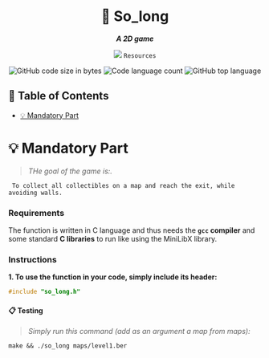 <h1 align="center">
	📖 So_long
</h1>

<p align="center">
	<b><i>A 2D game</i></b><br>
</p>

<div align="center">
  <img src="https://i.hizliresim.com/aaie2x7.png" />
	<code>Resources</code>
</div>

<p align="center">
<img alt="GitHub code size in bytes" src="https://img.shields.io/github/languages/code-size/furkanpz/so_long?color=lightblue" />
<img alt="Code language count" src="https://img.shields.io/github/languages/count/Cloneg7/furkanpz?color=yellow" />
<img alt="GitHub top language" src="https://img.shields.io/github/languages/top/Cloneg7/furkanpz?color=blue" />
</p>

## 📜 Table of Contents

- [💡 Mandatory Part](#m)

# 💡 Mandatory Part <a name = "m"></a>

> _THe goal of the game is:._

	 To collect all collectibles on a map and reach the exit, while avoiding walls.

### Requirements

The function is written in C language and thus needs the **`gcc` compiler** and some standard **C libraries** to run like using the MiniLibX library.

### Instructions

**1. To use the function in your code, simply include its header:**

```C
#include "so_long.h"
```

#### 📋 Testing
> _Simply run this command (add as an argument a map from maps):_
```shell
make && ./so_long maps/level1.ber 
```
